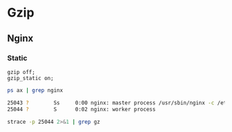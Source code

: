 # Gzip

## Nginx

### Static

```
gzip off;
gzip_static on;
```

```sh
ps ax | grep nginx
```

```sh
25043 ?        Ss     0:00 nginx: master process /usr/sbin/nginx -c /etc/nginx/nginx.conf
25044 ?        S      0:02 nginx: worker process
```

```sh
strace -p 25044 2>&1 | grep gz
```
